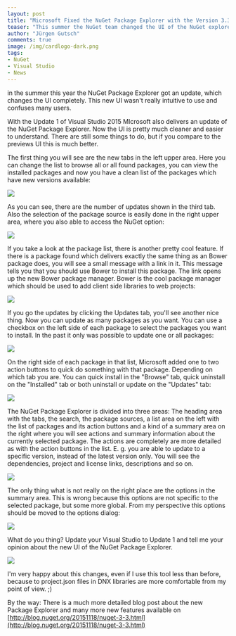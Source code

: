 ```yaml
--- 
layout: post
title: "Microsoft Fixed the NuGet Package Explorer with the Version 3.3"
teaser: "This summer the NuGet team changed the UI of the NuGet explorer and confuses many users. The NuGet Explorer was not really intuitive to use. Finally it is fixed."
author: "Jürgen Gutsch"
comments: true
image: /img/cardlogo-dark.png
tags: 
- NuGet
- Visual Studio
- News
---
```


in the summer this year the NuGet Package Explorer got an update, which changes the UI completely. This new UI wasn't really intuitive to use and confuses many users.

With the Update 1 of Visual Studio 2015 MIcrosoft also delivers an update of the NuGet Package Explorer. Now the UI is pretty much cleaner and easier to understand. There are still some things to do, but if you compare to the previews UI this is much better. 

The first thing you will see are the new tabs in the left upper area. Here you can change the list to browse all or all found packages, you can view the installed packages and now you have a clean list of the packages which have new versions available:

![](/img/nuget33/tabs.png)

As you can see, there are the number of updates shown in the third tab. Also the selection of the package source is easily done in the right upper area, where you also able to access the NuGet option:

![](/img/nuget33/sources.png)

If you take a look at the package list, there is another pretty cool feature. If there is a package found which delivers exactly the same thing as an Bower package does, you will see a small message with a link in it. This message tells you that you should use Bower to install this package. The link opens up the new Bower package manager. Bower is the cool package manager which should be used to add client side libraries to web projects:

![](/img/nuget33/usebower.png)

If you go the updates by clicking the Updates tab, you'll see another nice thing. Now you can update as many packages as you want. You can use a checkbox on the left side of each package to select the packages you want to install. In the past it only was possible to update one or all packages:

![](/img/nuget33/update.png)

On the right side of each package in that list, Microsoft added one to two action buttons to quick do something with that package. Depending on which tab you are. You can quick install in the "Browse" tab, quick uninstall on the "Installed" tab or both uninstall or update on the "Updates" tab:

![](/img/nuget33/actionbuttons.png)

The NuGet Package Explorer is divided into three areas: The heading area with the tabs, the search, the package sources, a list area on the left with the list of packages and its action buttons and a kind of a summary area on the right where you will see actions and summary information about the currently selected package. The actions are completely are more detailed as with the action buttons in the list. E. g. you are able to update to a specific version, instead of the latest version only. You will see the dependencies, project and license links, descriptions and so on.

![](/img/nuget33/overview.png)

The only thing what is not really on the right place are the options in the summary area. This is wrong because this options are not specific to the selected package, but some more global. From my perspective this options should be moved to the options dialog:

![](/img/nuget33/options.png)

What do you thing? Update your Visual Studio to Update 1 and tell me your opinion about the new UI of the NuGet Package Explorer. 

![](/img/nuget33/packagexplorer.png)

I'm very happy about this changes, even if I use this tool less than before, because to project.json files in DNX libraries are more comfortable from my point of view. ;) 

By the way: There is a much more detailed blog post about the new Package Explorer and many more new features available on [http://blog.nuget.org/20151118/nuget-3-3.html](http://blog.nuget.org/20151118/nuget-3-3.html)